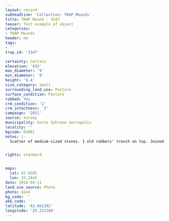 ```yaml
---
layout: record
subheadline: 'Collection: TRAP Mounds'
title: TRAP Mound - 3347
teaser: Test example of object
categories:
- TRAP Mounds
header: no
tags:
- ''
trap_id: '3347'

certainty: Certain
elevation: '433'
max_diameter: '9'
min_diameter: '9'
height: '0.4'
size_category: Small
surrounding_land_use: Pasture
surface_condition: Pasture
robbed: Yes
crm_condition: '2'
crm_intactness: '2'
campaign: '2011'
source: Survey
municipality: Gorno Sahrane necropolis
locality: ''
bgcode: DS001
notes: |-
  Scatter of medium-sized stones. 1 old robbers' trench on top. Joined with smaller mound on south side.


rights: standard


maps:
  lat: 42.6285
  lon: 25.2442
date: 2018-04-11
land_use_source: Photo
photo: Good
bg_code: ''
akb_code: ''
latitude: '42.661392'
longitude: '25.222188'
---
```

